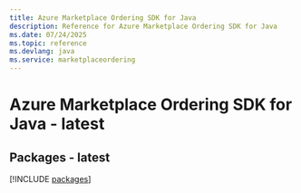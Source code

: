 ```yaml
---
title: Azure Marketplace Ordering SDK for Java
description: Reference for Azure Marketplace Ordering SDK for Java
ms.date: 07/24/2025
ms.topic: reference
ms.devlang: java
ms.service: marketplaceordering
---
```

# Azure Marketplace Ordering SDK for Java - latest
## Packages - latest
[!INCLUDE [packages](marketplace-ordering-index.md)]